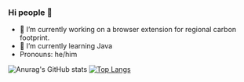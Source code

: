 ### Hi people 👋

- 🔭 I’m currently working on a browser extension for regional carbon footprint.
- 🌱 I’m currently learning Java
- Pronouns: he/him

![Anurag's GitHub stats](https://github-readme-stats.vercel.app/api?username=martinsht&show_icons=true)
[![Top Langs](https://github-readme-stats.vercel.app/api/top-langs/?username=martinsht&layout=compact)](https://github.com/anuraghazra/github-readme-stats)
